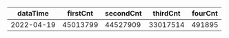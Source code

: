 |dataTime|firstCnt|secondCnt|thirdCnt|fourCnt|
|-|-|-|-|-|
|2022-04-19|45013799|44527909|33017514|491895|